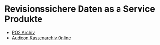 # Revisionssichere Daten as a Service Produkte

- [POS Archiv](pos-archiv.md) 
- [Audicon Kassenarchiv Online](Audicon-Kassenarchiv-Online.md) 